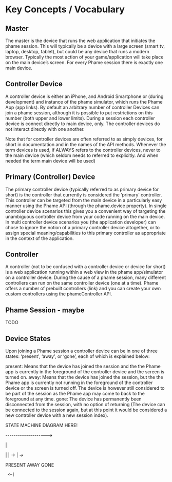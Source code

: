 
# Key Concepts / Vocabulary


## Master

The master is the device that runs the web application that initiates the phame session. This will typically be a device with a large screen (smart tv, laptop, desktop, tablet), but could be any device that runs a modern browser. Typically the most action of your game/application will take place on the main device’s screen. For every Phame session there is exactly one main device.



## Controller Device

A controller device is either an iPhone, and Android Smartphone or (during development) and instance of the phame simulator, which runs the Phame App (app links). By default an arbitrary number of controller Devices can join a phame session, although it is possible to put restrictions on this number (both upper and lower limits). During a session each controller device is connect directly to main device, only. The controller devices do not interact directly with one another. 

Note that for controller devices are often referred to as simply devices, for short in documentation and in the names of the API methods. Whenever the term devices is used, if ALWAYS refers to the controller devices, never to the main device (which seldom needs to referred to explicitly. And when needed the term main device will be used)


## Primary (Controller) Device
The primary controller device (typically referred to as primary device for short) is the controller that currently is considered the ‘primary’ controller. This controller can be targeted from the main device in a particularly easy manner using the Phame API (through the phame.device property). In single controller device scenarios this gives you a convenient way of targeting the unambiguous controller device from your code running on the main device. In multi controller device scenarios you (the application developer) can chose to ignore the notion of a primary controller device altogether, or to assign special meaning/capabilities to this primary controller as appropriate in the context of the application.


## Controller
A controller (not to be confused with a controller device or device for short) is a web application running within a web view in the phame app/simulator on a controller device. During the cause of a phame session, many different controllers can run on the same controller device (one at a time). Phame offers a number of prebuilt controllers (link) and you can create your own custom controllers using the phameController API.




## Phame Session - maybe

TODO




## Device States
Upon joining a Phame session a controller device can be in one of three states: ‘present', ‘away', or ‘gone’, each of which is explained below:

present: Means that the device has joined the session and the the Phame app is currently in the foreground of the controller device and the screen is turned on.
away: Means that the device has joined the session, but the the Phame app is currently not running in the foreground of the controller device or the screen is turned off. The device is however still considered to be part of the session as the Phame app may come to back to the foreground at any time.
gone: The device has permanently been disconnected from the session, with no option of returning (The device can be connected to the session again, but at this point it would be considered a new controller device with a new session index).


STATE MACHINE DIAGRAM HERE!

-------------------->

|

|	 | ->          | ->

PRESENT     AWAY       GONE

     <—|
